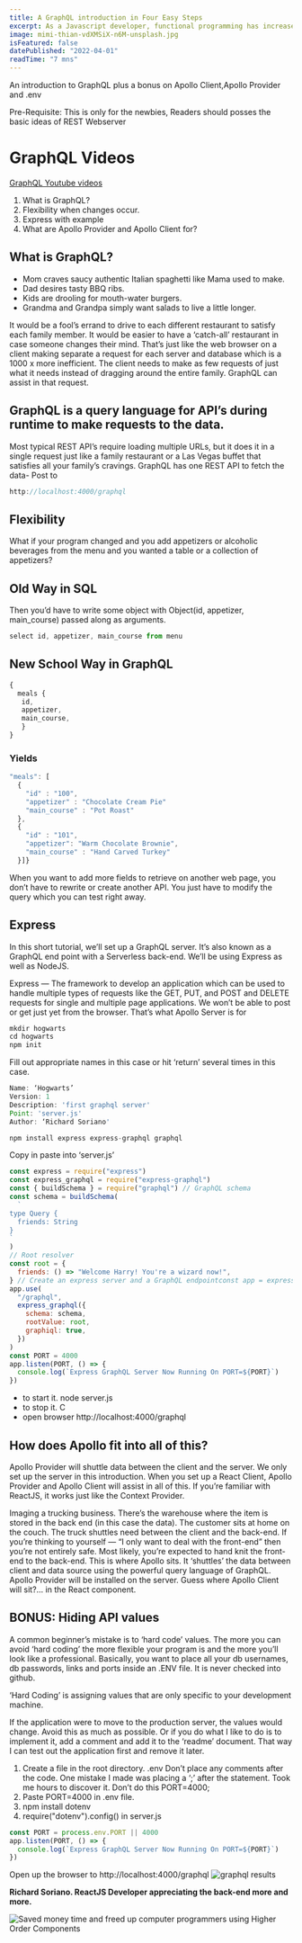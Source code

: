 ```yaml
---
title: A GraphQL introduction in Four Easy Steps
excerpt: As a Javascript developer, functional programming has increased my productivity
image: mimi-thian-vdXMSiX-n6M-unsplash.jpg
isFeatured: false
datePublished: "2022-04-01"
readTime: "7 mns"
---
```


An introduction to GraphQL plus a bonus on Apollo Client,Apollo Provider and .env

Pre-Requisite: This is only for the newbies, Readers should posses the basic ideas of REST Webserver

# GraphQL Videos

[GraphQL Youtube videos](https://youtu.be/qHKXXRQoMlc)

1. What is GraphQL?
2. Flexibility when changes occur.
3. Express with example
4. What are Apollo Provider and Apollo Client for?

## What is GraphQL?

- Mom craves saucy authentic Italian spaghetti like Mama used to make.
- Dad desires tasty BBQ ribs.
- Kids are drooling for mouth-water burgers.
- Grandma and Grandpa simply want salads to live a little longer.

It would be a fool’s errand to drive to each different restaurant to satisfy each family member. It would be easier to have a ‘catch-all’ restaurant in case someone changes their mind. That’s just like the web browser on a client making separate a request for each server and database which is a 1000 x more inefficient. The client needs to make as few requests of just what it needs instead of dragging around the entire family. GraphQL can assist in that request.

## GraphQL is a query language for API’s during runtime to make requests to the data.

Most typical REST API’s require loading multiple URLs, but it does it in a single request just like a family restaurant or a Las Vegas buffet that satisfies all your family’s cravings. GraphQL has one REST API to fetch the data- Post to

```js
http://localhost:4000/graphql
```

## Flexibility

What if your program changed and you add appetizers or alcoholic beverages from the menu and you wanted a table or a collection of appetizers?

## Old Way in SQL

Then you’d have to write some object with
Object(id, appetizer, main_course) passed along as arguments.

```js
select id, appetizer, main_course from menu
```

## New School Way in GraphQL

```js
{
  meals {
   id,
   appetizer,
   main_course,
   }
}
```

### Yields

```js
"meals": [
  {
    "id" : "100",
    "appetizer" : "Chocolate Cream Pie"
    "main_course" : "Pot Roast"
  },
  {
    "id" : "101",
    "appetizer": "Warm Chocolate Brownie",
    "main_course" : "Hand Carved Turkey"
  }]}
```

When you want to add more fields to retrieve on another web page, you don’t have to rewrite or create another API. You just have to modify the query which you can test right away.

## Express

In this short tutorial, we’ll set up a GraphQL server. It’s also known as a GraphQL end point with a Serverless back-end. We’ll be using Express as well as NodeJS.

Express — The framework to develop an application which can be used to handle multiple types of requests like the GET, PUT, and POST and DELETE requests for single and multiple page applications. We won’t be able to post or get just yet from the browser. That’s what Apollo Server is for

```js
mkdir hogwarts
cd hogwarts
npm init
```

Fill out appropriate names in this case or hit ‘return’ several times in this case.

```js
Name: ‘Hogwarts’
Version: 1
Description: 'first graphql server'
Point: 'server.js'
Author: ‘Richard Soriano'
```

```js
npm install express express-graphql graphql
```

Copy in paste into ‘server.js’

```js
const express = require("express")
const express_graphql = require("express-graphql")
const { buildSchema } = require("graphql") // GraphQL schema
const schema = buildSchema(
  `
type Query {
  friends: String
}
`
)
// Root resolver
const root = {
  friends: () => "Welcome Harry! You're a wizard now!",
} // Create an express server and a GraphQL endpointconst app = express();
app.use(
  "/graphql",
  express_graphql({
    schema: schema,
    rootValue: root,
    graphiql: true,
  })
)
const PORT = 4000
app.listen(PORT, () => {
  console.log(`Express GraphQL Server Now Running On PORT=${PORT}`)
})
```

- to start it. node server.js
- to stop it. <ctrl> C
- open browser http://localhost:4000/graphql

## How does Apollo fit into all of this?

Apollo Provider will shuttle data between the client and the server. We only set up the server in this introduction. When you set up a React Client, Apollo Provider and Apollo Client will assist in all of this. If you’re familiar with ReactJS, it works just like the Context Provider.

Imaging a trucking business. There’s the warehouse where the item is stored in the back end (in this case the data). The customer sits at home on the couch. The truck shuttles need between the client and the back-end. If you’re thinking to yourself — “I only want to deal with the front-end” then you’re not entirely safe. Most likely, you’re expected to hand knit the front-end to the back-end. This is where Apollo sits. It ‘shuttles’ the data between client and data source using the powerful query language of GraphQL. Apollo Provider will be installed on the server. Guess where Apollo Client will sit?… in the React component.

## BONUS: Hiding API values

A common beginner’s mistake is to ‘hard code’ values. The more you can avoid ‘hard coding’ the more flexible your program is and the more you’ll look like a professional. Basically, you want to place all your db usernames, db passwords, links and ports inside an .ENV file. It is never checked into github.

‘Hard Coding’ is assigning values that are only specific to your development machine.

If the application were to move to the production server, the values would change. Avoid this as much as possible. Or if you do what I like to do is to implement it, add a comment and add it to the ‘readme’ document. That way I can test out the application first and remove it later.

1. Create a file in the root directory. .env Don’t place any comments after the code. One mistake I made was placing a ‘;’ after the statement. Took me hours to discover it. Don’t do this PORT=4000;
2. Paste PORT=4000 in .env file.
3. npm install dotenv
4. require("dotenv").config() in server.js

```js
const PORT = process.env.PORT || 4000
app.listen(PORT, () => {
  console.log(`Express GraphQL Server Now Running On PORT=${PORT}`)
})
```

Open up the browser to http://localhost:4000/graphql
![graphql results](helena-lopes-UZe35tk5UoA-unsplash.jpeg)

**Richard Soriano. ReactJS Developer appreciating the back-end more and more.**

![Saved money time and freed up computer programmers using Higher Order Components](helena-lopes-UZe35tk5UoA-unsplash.jpg)
